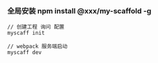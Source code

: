 ### 全局安装  npm install @xxx/my-scaffold -g

```
// 创建工程 询问 配置
myscaff init 
```

```
// webpack 服务端启动 
myscaff dev
```
